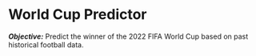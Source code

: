 # World Cup Predictor

***Objective:*** Predict the winner of the 2022 FIFA World Cup based on past historical football data.
